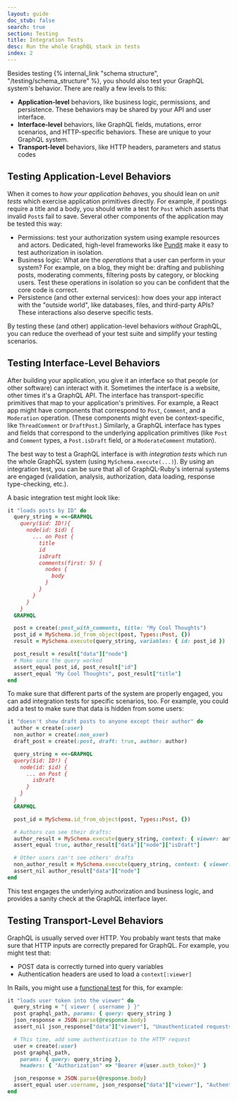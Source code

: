 ```yaml
---
layout: guide
doc_stub: false
search: true
section: Testing
title: Integration Tests
desc: Run the whole GraphQL stack in tests
index: 2
---
```


Besides testing {% internal_link "schema structure", "/testing/schema_structure" %}, you should also test your GraphQL system's behavior. There are really a few levels to this:

- __Application-level__ behaviors, like business logic, permissions, and persistence. These behaviors may be shared by your API and user interface.
- __Interface-level__ behaviors, like GraphQL fields, mutations, error scenarios, and HTTP-specific behaviors. These are unique to your GraphQL system.
- __Transport-level__ behaviors, like HTTP headers, parameters and status codes

## Testing Application-Level Behaviors

When it comes to _how your application behaves_, you should lean on _unit tests_ which exercise application primitives directly. For example, if postings require a title and a body, you should write a test for `Post` which asserts that invalid `Post`s fail to save. Several other components of the application may be tested this way:

- Permissions: test your authorization system using example resources and actors. Dedicated, high-level frameworks like [Pundit](https://github.com/varvet/pundit) make it easy to test authorization in isolation.
- Business logic: What are the _operations_ that a user can perform in your system? For example, on a blog, they might be: drafting and publishing posts, moderating comments, filtering posts by category, or blocking users. Test these operations in isolation so you can be confident that the core code is correct.
- Persistence (and other external services): how does your app interact with the "outside world", like databases, files, and third-party APIs? These interactions also deserve specific tests.


By testing these (and other) application-level behaviors _without_ GraphQL, you can reduce the overhead of your test suite and simplify your testing scenarios.

## Testing Interface-Level Behaviors

After building your application, you give it an interface so that people (or other software) can interact with it. Sometimes the interface is a website, other times it's a GraphQL API. The interface has transport-specific primitives that map to your application's primitives. For example, a React app might have components that correspond to `Post`, `Comment`, and a `Moderation` operation. (These components might even be context-specific, like `ThreadComment` or `DraftPost`.) Similarly, a GraphQL interface has types and fields that correspond to the underlying application primitives (like `Post` and `Comment` types, a `Post.isDraft` field, or a `ModerateComment` mutation).

The best way to test a GraphQL interface is with _integration tests_ which run the whole GraphQL system (using `MySchema.execute(...)`). By using an integration test, you can be sure that all of GraphQL-Ruby's internal systems are engaged (validation, analysis, authorization, data loading, response type-checking, etc.).

A basic integration test might look like:

```ruby
it "loads posts by ID" do
  query_string = <<-GRAPHQL
    query($id: ID!){
      node(id: $id) {
        ... on Post {
          title
          id
          isDraft
          comments(first: 5) {
            nodes {
              body
            }
          }
        }
      }
    }
  GRAPHQL

  post = create(:post_with_comments, title: "My Cool Thoughts")
  post_id = MySchema.id_from_object(post, Types::Post, {})
  result = MySchema.execute(query_string, variables: { id: post_id })

  post_result = result["data"]["node"]
  # Make sure the query worked
  assert_equal post_id, post_result["id"]
  assert_equal "My Cool Thoughts", post_result["title"]
end
```

To make sure that different parts of the system are properly engaged, you can add integration tests for specific scenarios, too. For example, you could add a test to make sure that data is hidden from some users:


```ruby
it "doesn't show draft posts to anyone except their author" do
  author = create(:user)
  non_author = create(:non_user)
  draft_post = create(:post, draft: true, author: author)

  query_string = <<-GRAPHQL
  query($id: ID!) {
    node(id: $id) {
      ... on Post {
        isDraft
      }
    }
  }
  GRAPHQL

  post_id = MySchema.id_from_object(post, Types::Post, {})

  # Authors can see their drafts:
  author_result = MySchema.execute(query_string, context: { viewer: author }, variables: { id: post_id })
  assert_equal true, author_result["data"]["node"]["isDraft"]

  # Other users can't see others' drafts
  non_author_result = MySchema.execute(query_string, context: { viewer: non_author }, variables: { id: post_id })
  assert_nil author_result["data"]["node"]
end
```

This test engages the underlying authorization and business logic, and provides a sanity check at the GraphQL interface layer.

## Testing Transport-Level Behaviors

GraphQL is usually served over HTTP. You probably want tests that make sure that HTTP inputs are correctly prepared for GraphQL. For example, you might test that:

- POST data is correctly turned into query variables
- Authentication headers are used to load a `context[:viewer]`


In Rails, you might use a [functional test](https://guides.rubyonrails.org/testing.html#functional-tests-for-your-controllers) for this, for example:

```ruby
it "loads user token into the viewer" do
  query_string = "{ viewer { username } }"
  post graphql_path, params: { query: query_string }
  json_response = JSON.parse(@response.body)
  assert_nil json_response["data"]["viewer"], "Unauthenticated requests have no viewer"

  # This time, add some authentication to the HTTP request
  user = create(:user)
  post graphql_path,
    params: { query: query_string },
    headers: { "Authorization" => "Bearer #{user.auth_token}" }

  json_response = JSON.parse(@response.body)
  assert_equal user.username, json_response["data"]["viewer"], "Authenticated requests load the viewer"
end
```
